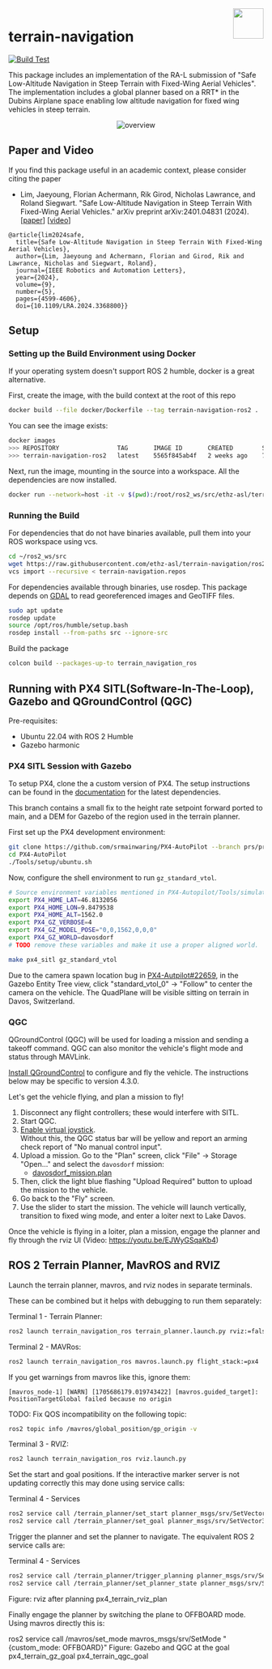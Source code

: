 <img align="right" height="60" src="https://user-images.githubusercontent.com/5248102/126074528-004a32b9-7911-486a-9e79-8b78e6e66fdc.png">

# terrain-navigation

[![Build Test](https://github.com/ethz-asl/terrain-navigation/actions/workflows/build_test.yml/badge.svg)](https://github.com/ethz-asl/terrain-navigation/actions/workflows/build_test.yml)

This package includes an implementation of the RA-L submission of  "Safe Low-Altitude Navigation in Steep Terrain with Fixed-Wing Aerial Vehicles".
The implementation includes a global planner based on a RRT* in the Dubins Airplane space enabling low altitude navigation for fixed wing vehicles in steep terrain.

<p align="center">
    <img src="https://github.com/ethz-asl/terrain-navigation/assets/5248102/90e43b60-ea8c-49db-9fb3-257b145fc35c" alt="overview">
</p>

## Paper and Video
If you find this package useful in an academic context, please consider citing the paper

- Lim, Jaeyoung, Florian Achermann, Rik Girod, Nicholas Lawrance, and Roland Siegwart. "Safe Low-Altitude Navigation in Steep Terrain With Fixed-Wing Aerial Vehicles." arXiv preprint arXiv:2401.04831 (2024). [[paper](https://ieeexplore.ieee.org/abstract/document/10443502)] [[video](https://youtu.be/7C5SsRn_L5Q?si=cMNtX16F1aFNrV8_)]

```
@article{lim2024safe,
  title={Safe Low-Altitude Navigation in Steep Terrain With Fixed-Wing Aerial Vehicles},
  author={Lim, Jaeyoung and Achermann, Florian and Girod, Rik and Lawrance, Nicholas and Siegwart, Roland},
  journal={IEEE Robotics and Automation Letters},
  year={2024},
  volume={9},
  number={5},
  pages={4599-4606},
  doi={10.1109/LRA.2024.3368800}}
```

## Setup

### Setting up the Build Environment using Docker

If your operating system doesn't support ROS 2 humble, docker is a great alternative. 

First, create the image, with the build context at the root of this repo

```Bash
docker build --file docker/Dockerfile --tag terrain-navigation-ros2 .
```

You can see the image exists:
```bash
docker images
>>> REPOSITORY                TAG       IMAGE ID       CREATED        SIZE
>>> terrain-navigation-ros2   latest    5565f845ab4f   2 weeks ago    774MB
```

Next, run the image, mounting in the source into a workspace. All the dependencies are now installed.
```Bash
docker run --network=host -it -v $(pwd):/root/ros2_ws/src/ethz-asl/terrain-navigation -w /root/ros2_ws terrain-navigation-ros2 bash
```

### Running the Build

For dependencies that do not have binaries available, pull them into your ROS workspace using vcs.
```bash
cd ~/ros2_ws/src
wget https://raw.githubusercontent.com/ethz-asl/terrain-navigation/ros2/terrain-navigation.repos
vcs import --recursive < terrain-navigation.repos
```

For dependencies available through binaries, use rosdep.
This package depends on [GDAL](https://gdal.org/index.html) to read georeferenced images and GeoTIFF files.
```bash
sudo apt update
rosdep update
source /opt/ros/humble/setup.bash
rosdep install --from-paths src --ignore-src
```

Build the package
```bash
colcon build --packages-up-to terrain_navigation_ros
```

## Running with PX4 SITL(Software-In-The-Loop), Gazebo and QGroundControl (QGC)

Pre-requisites:
* Ubuntu 22.04 with ROS 2 Humble
* Gazebo harmonic

### PX4 SITL Session with Gazebo

To setup PX4, clone the a custom version of PX4.
The setup instructions can be found in the [documentation](https://docs.px4.io/main/en/dev_setup/dev_env_linux_ubuntu.html) for the latest dependencies.

This branch contains a small fix to the height rate setpoint forward ported to main, and a DEM for Gazebo of the region used in the terrain planner.

First set up the PX4 development environment:
```bash
git clone https://github.com/srmainwaring/PX4-AutoPilot --branch prs/pr-hinwil-testing-rebased --recursive
cd PX4-AutoPilot
./Tools/setup/ubuntu.sh
```

Now, configure the shell environment to run `gz_standard_vtol`.
```bash
# Source environment variables mentioned in PX4-Autopilot/Tools/simulation/gz/worlds/davosdorf.sdf
export PX4_HOME_LAT=46.8132056
export PX4_HOME_LON=9.8479538
export PX4_HOME_ALT=1562.0
export PX4_GZ_VERBOSE=4
export PX4_GZ_MODEL_POSE="0,0,1562,0,0,0"
export PX4_GZ_WORLD=davosdorf
# TODO remove these variables and make it use a proper aligned world.

make px4_sitl gz_standard_vtol
```

Due to the camera spawn location bug in [PX4-Autpilot#22659](https://github.com/PX4/PX4-Autopilot/issues/22659), 
in the Gazebo Entity Tree view, click "standard_vtol_0" -> "Follow" to center the camera on the vehicle.
The QuadPlane will be visible sitting on terrain in Davos, Switzerland.

### QGC


QGroundControl (QGC) will be used for loading a mission and sending a takeoff command.
QGC can also monitor the vehicle's flight mode and status through MAVLink.

[Install QGroundControl](https://docs.qgroundcontrol.com/master/en/qgc-user-guide/getting_started/download_and_install.html) to configure and fly the vehicle. The instructions below may be specific to version 4.3.0.

Let's get the vehicle flying, and plan a mission to fly!

1. Disconnect any flight controllers; these would interfere with SITL.
1. Start QGC.
1. [Enable virtual joystick](https://docs.qgroundcontrol.com/master/en/qgc-user-guide/settings_view/virtual_joystick.html#enable-the-thumbsticks).    
   Without this, the QGC status bar will be yellow and report an arming check report of "No manual control input".
1. Upload a mission. Go to the "Plan" screen, click "File" -> Storage "Open..." and select the `davosdorf` mission:
   * [davosdorf_mission.plan](./terrain_navigation_ros/config/davosdorf_mission.plan)
1. Then, click the light blue flashing "Upload Required" button to upload the mission to the vehicle.
1. Go back to the "Fly" screen.
1. Use the slider to start the mission. The vehicle will launch vertically, transition to fixed wing mode, and enter a loiter next to Lake Davos.

Once the vehicle is flying in a loiter,  plan a mission, engage the planner and fly through the rviz UI (Video: https://youtu.be/EJWyGSqaKb4)

## ROS 2 Terrain Planner, MavROS and RVIZ

Launch the terrain planner, mavros, and rviz nodes in separate terminals. 

These can be combined but it helps with debugging to run them separately:

Terminal 1 - Terrain Planner:
```bash
ros2 launch terrain_navigation_ros terrain_planner.launch.py rviz:=false
```

Terminal 2 - MAVRos:
```bash
ros2 launch terrain_navigation_ros mavros.launch.py flight_stack:=px4
```

If you get warnings from mavros like this, ignore them:
```
[mavros_node-1] [WARN] [1705686179.019743422] [mavros.guided_target]: PositionTargetGlobal failed because no origin
```

TODO: Fix QOS incompatibility on the following topic: 
```bash
ros2 topic info /mavros/global_position/gp_origin -v
```


Terminal 3 - RVIZ:
```bash
ros2 launch terrain_navigation_ros rviz.launch.py
```



Set the start and goal positions. If the interactive marker server is not updating correctly this may done using service calls:

Terminal 4 - Services
```bash
ros2 service call /terrain_planner/set_start planner_msgs/srv/SetVector3 "{vector: {x: 1570, y: -330, z: -1}}"
ros2 service call /terrain_planner/set_goal planner_msgs/srv/SetVector3 "{vector: {x: -100, y: -200, z: -1}}"
```

Trigger the planner and set the planner to navigate. The equivalent ROS 2 service calls are:

Terminal 4 - Services
```bash
ros2 service call /terrain_planner/trigger_planning planner_msgs/srv/SetVector3 "{vector: {z: 10.0}}"
ros2 service call /terrain_planner/set_planner_state planner_msgs/srv/SetPlannerState "{state: 2}"
```
Figure: rviz after planning
px4_terrain_rviz_plan

Finally engage the planner by switching the plane to OFFBOARD mode. Using mavros directly this is:

ros2 service call /mavros/set_mode mavros_msgs/srv/SetMode "{custom_mode: OFFBOARD}"
Figure: Gazebo and QGC at the goal
px4_terrain_gz_goal
px4_terrain_qgc_goal
